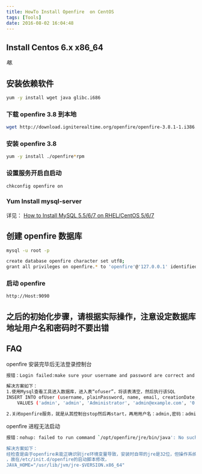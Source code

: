 ```yaml
---
title: HowTo Install Openfire  on CentOS
tags: [Tools]
date: 2016-08-02 16:04:48
---
```


## Install Centos 6.x x86_64

  *略.*

## 安装依赖软件

```bash
yum -y install wget java glibc.i686
```

### 下载 openfire 3.8 到本地

```bash
wget http://download.igniterealtime.org/openfire/openfire-3.8.1-1.i386.rpm
```

### 安装 openfire 3.8

```bash
yum -y install ./openfire*rpm
```

### 设置服务开启自启动

```bash
chkconfig openfire on

```

### Yum Install mysql-server

详见： [How to Install MySQL 5.5/6/7 on RHEL/CentOS 5/6/7](http://blog.ultraera.org/how-to-install-mysql-5-6-on-centos/)

## 创建 openfire 数据库

```bash
mysql -u root -p

create database openfire character set utf8;
grant all privileges on openfire.* to 'openfire'@'127.0.0.1' identified by 'openfire' with grant option;
```

### 启动 openfire

```bash
http://Host:9090
```

## 之后的初始化步骤，请根据实际操作，注意设定数据库地址用户名和密码时不要出错

## FAQ

openfire 安装完毕后无法登录控制台

```bash
报错：Login failed:make sure your username and password are correct and that you’re an admin or moderator

解决方案如下：
1.使用Mysql查看工具进入数据库，进入表“ofuser”，将该表清空，然后执行该SQL
INSERT INTO ofUser (username, plainPassword, name, email, creationDate, modificationDate)
    VALUES ('admin', 'admin', 'Administrator', 'admin@example.com', '0', '0');

2.关闭openfire服务，就是从其控制台stop然后再start，再用用户名：admin,密码：admin登录即可
```

openfire 进程无法启动

```bash
报错：nohup: failed to run command `/opt/openfire/jre/bin/java': No such file or directory

解决方案如下：
经检查是由于openfire未能正确识别jre环境变量导致，安装时自带的jre是32位，但操作系统却是64位操作平台。
，故在/etc/init.d/openfire的启动脚本修改，
JAVA_HOME="/usr/lib/jvm/jre-$VERSION.x86_64"
```
